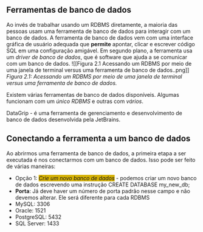 ## Ferramentas de banco de dados
Ao invés de trabalhar usando um RDBMS diretamente, a maioria das pessoas usam uma ferramenta de banco de dados para interagir com um banco de dados. A ferramenta de banco de dados vem com uma interface gráfica de usuário adequada que **permite** apontar, clicar e escrever código SQL em uma configuração amigável.
Em segundo plano, a ferramenta usa um *driver de banco de dados*, que é software que ajuda a se comunicar com um banco de dados. 
![[Figura 2.1 Acessando um RDBMS por meio de uma janela de terminal versus uma ferramenta de banco de dados..png]]
*Figura 2.1: Acessando um RDBMS por meio de uma janela de terminal versus uma ferramenta de banco de dados.*

Existem várias ferramentas de banco de dados disponíveis. Algumas funcionam com um *único RDBMS* e outras com *vários*. 

DataGrip - é uma ferramenta de gerenciamento e desenvolvimento de banco de dados desenvolvida pela JetBrains. 

## Conectando a ferramenta a um banco de dados
Ao abrirmos uma ferramenta de banco de dados, a primeira etapa a ser executada é nos conectarmos com um banco de dados. Isso pode ser feito de várias maneiras:
- Opção 1: <span style="background:#d4b106">*Crie um novo banco de dados*</span> - podemos criar um novo banco de dados escrevendo uma instrução CREATE DATABASE my_new_db;
- **Porta**: Já deve haver um número de porta padrão nesse campo e não devemos alterar. Ele será diferente para cada RDBMS
- MySQL: 3306
- Oracle: 1521
- PostgreSQL: 5432
- SQL Server: 1433